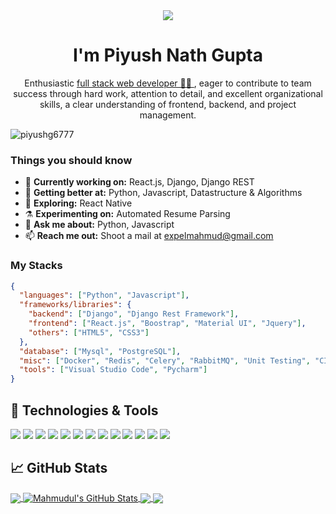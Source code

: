 <!-- <h1 align="center">Hi 👋, I'm Pragati Verma</h1> -->
<div align="center">
<img src="https://user-images.githubusercontent.com/42115530/92640221-9728ca00-f2fa-11ea-8994-c72b26e937de.gif" align="center"/>
</div>
<h1 align="center">I'm Piyush Nath Gupta</h1>
<p align="center">Enthusiastic <a href="https://pragativerma18.github.io/Resume/">full stack web developer 👨‍💻 </a>, eager to contribute to team success through hard work, attention to detail, and
excellent organizational skills, a clear understanding of frontend, backend, and project management.</p>


<p align="left"> <img src="https://komarev.com/ghpvc/?username=piyushg6777" alt="piyushg6777" /> </p>


### Things you should know

- 🔭 <b>Currently working on:</b> React.js, Django, Django REST
- 🌱 <b>Getting better at:</b> Python, Javascript, Datastructure & Algorithms
- 🤔 <b>Exploring:</b> React Native
- ⚗️ <b>Experimenting on:</b> Automated Resume Parsing
- 💬 <b>Ask me about:</b> Python, Javascript
- 📫 <b>Reach me out:</b> Shoot a mail at <a href="mailto:expelmahmud@gmail.com" target="_blank">expelmahmud@gmail.com</a>

### My Stacks

```json
{
  "languages": ["Python", "Javascript"],
  "frameworks/libraries": {
    "backend": ["Django", "Django Rest Framework"],
    "frontend": ["React.js", "Boostrap", "Material UI", "Jquery"],
    "others": ["HTML5", "CSS3"]
  },
  "database": ["Mysql", "PostgreSQL"],
  "misc": ["Docker", "Redis", "Celery", "RabbitMQ", "Unit Testing", "CI/CD"],
  "tools": ["Visual Studio Code", "Pycharm"]
}
```

## 🔧 Technologies & Tools

![](https://img.shields.io/badge/OS-Linux-informational?style=flat&logo=linux&logoColor=white&color=2bbc8a)
![](https://img.shields.io/badge/Editor-IntelliJ_IDEA-informational?style=flat&logo=intellij-idea&logoColor=white&color=2bbc8a)
![](https://img.shields.io/badge/Code-Python-informational?style=flat&logo=python&logoColor=white&color=2bbc8a)
![](https://img.shields.io/badge/Code-JavaScript-informational?style=flat&logo=javascript&logoColor=white&color=2bbc8a)
![](https://img.shields.io/badge/Code-React-informational?style=flat&logo=react&logoColor=white&color=2bbc8a)
![](https://img.shields.io/badge/Code-Django-informational?style=flat&logo=django&logoColor=white&color=2bbc8a)
![](https://img.shields.io/badge/Code-HTML5-informational?style=flat&logo=html5&logoColor=white&color=2bbc8a)
![](https://img.shields.io/badge/Code-Css-informational?style=flat&logo=css3&logoColor=white&color=2bbc8a)
![](https://img.shields.io/badge/Shell-Bash-informational?style=flat&logo=gnu-bash&logoColor=white&color=2bbc8a)
![](https://img.shields.io/badge/Tools-PostgreSQL-informational?style=flat&logo=postgresql&logoColor=white&color=2bbc8a)
![](https://img.shields.io/badge/Tools-Mysql-informational?style=flat&logo=mysql&logoColor=white&color=2bbc8a)
![](https://img.shields.io/badge/Tools-Docker-informational?style=flat&logo=docker&logoColor=white&color=2bbc8a)
![](https://img.shields.io/badge/Cloud-Digital_Ocean-informational?style=flat&logo=digitalocean&logoColor=white&color=2bbc8a)


## &#x1f4c8; GitHub Stats

<a href="https://github.com/devmahmud">
  <img align="center" src="https://github-readme-stats.vercel.app/api/top-langs/?username=devmahmud&hide=dockerfile,css&title_color=ffffff&text_color=c9cacc&icon_color=2bbc8a&bg_color=1d1f21" />
</a>
<a href="https://github.com/devmahmud">
  <img align="center" src="https://github-readme-stats.vercel.app/api?username=devmahmud&show_icons=true&line_height=27&count_private=true&title_color=ffffff&text_color=c9cacc&icon_color=2bbc8a&bg_color=1d1f21" alt="Mahmudul's GitHub Stats" />
</a>

<a href="https://github.com/devmahmud/Django-Poll-App">
  <img align="center" src="https://github-readme-stats.vercel.app/api/pin/?username=devmahmud&repo=Django-Poll-App&title_color=ffffff&text_color=c9cacc&icon_color=2bbc8a&bg_color=1d1f21" />
</a>

<a href="https://github.com/devmahmud/DevConnector-Django">
  <img align="center" src="https://github-readme-stats.vercel.app/api/pin/?username=devmahmud&repo=DevConnector-Django&title_color=ffffff&text_color=c9cacc&icon_color=2bbc8a&bg_color=1d1f21" />
</a>

<!-- links to social media icons -->

<!-- icons with padding -->

[1.1]: http://i.imgur.com/tXSoThF.png "twitter icon with padding"
[2.1]: http://i.imgur.com/0o48UoR.png "github icon with padding"

<!-- icons without padding -->

[1.2]: https://i.imgur.com/wWzX9uB.png "twitter icon without padding"
[2.2]: https://i.imgur.com/9I6NRUm.png "github icon without padding"
[3.2]: https://i.imgur.com/dgXzJ9j.png "LinkedIn icon without padding"

<!-- links to your social media accounts -->

[1]: https://facebook.com/piyushg6777
[2]: https://github.com/piyushg6777
[3]: https://www.linkedin.com/in/piyushg6777/


